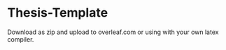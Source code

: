 # Thesis-Template
Download as zip and upload to overleaf.com or using with your own latex compiler.
